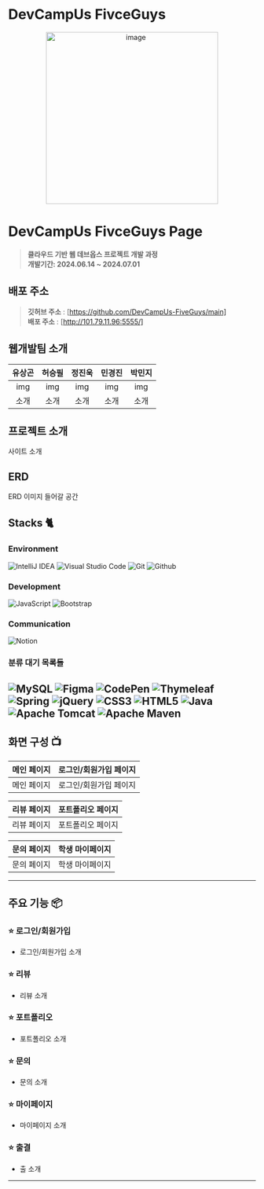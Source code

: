 # DevCampUs FivceGuys

<div align="center">
<img width="350" alt="image" src="https://github.com/DevCampUs-FiveGuys/main/assets/147224562/1719bb64-6e21-4cc8-bd47-ba583e28c387">

</div>

# DevCampUs FivceGuys Page
> **클라우드 기반 웹 데브옵스 프로젝트 개발 과정** <br/> **개발기간: 2024.06.14 ~ 2024.07.01**

## 배포 주소

> **깃허브 주소** : [https://github.com/DevCampUs-FiveGuys/main] <br>
> **배포 주소** : [http://101.79.11.96:5555/]

## 웹개발팀 소개

|      유상곤       |          허승필         |       정진욱         |          민경진         |       박민지         |                                                                                                               
| :------------------------------------------------------------------------------: | :---------------------------------------------------------------------------------------------------------------------------------------------------: | :---------------------------------------------------------------------------------------------------------------------------------------------------------------------------------------------------: |:---------------------------------------------------------------------------------------------------------------------------------------------------: |:---------------------------------------------------------------------------------------------------------------------------------------------------: | 
|   img    |     img    |    img   |    img   |    img   |
| 소개 | 소개  | 소개  | 소개  | 소개  |

## 프로젝트 소개

사이트 소개


## ERD
ERD 이미지 들어갈 공간


## Stacks 🐈

### Environment
![IntelliJ IDEA](https://img.shields.io/badge/IntelliJIDEA-000000.svg?style=for-the-badge&logo=intellij-idea&logoColor=white)
![Visual Studio Code](https://img.shields.io/badge/Visual%20Studio%20Code-0078d7.svg?style=for-the-badge&logo=visual-studio-code&logoColor=white)
![Git](https://img.shields.io/badge/Git-F05032?style=for-the-badge&logo=Git&logoColor=white)
![Github](https://img.shields.io/badge/GitHub-181717?style=for-the-badge&logo=GitHub&logoColor=white)

### Development
![JavaScript](https://img.shields.io/badge/JavaScript-F7DF1E?style=for-the-badge&logo=Javascript&logoColor=white)
![Bootstrap](https://img.shields.io/badge/Bootstrap-7952B3?style=for-the-badge&logo=Bootstrap&logoColor=white)

### Communication
![Notion](https://img.shields.io/badge/Notion-000000?style=for-the-badge&logo=Notion&logoColor=white)

### 분류 대기 목록들
![MySQL](https://img.shields.io/badge/mysql-4479A1.svg?style=for-the-badge&logo=mysql&logoColor=white)
![Figma](https://img.shields.io/badge/figma-%23F24E1E.svg?style=for-the-badge&logo=figma&logoColor=white)
![CodePen](https://img.shields.io/badge/Codepen-000000?style=for-the-badge&logo=codepen&logoColor=white)
![Thymeleaf](https://img.shields.io/badge/Thymeleaf-%23005C0F.svg?style=for-the-badge&logo=Thymeleaf&logoColor=white)
![Spring](https://img.shields.io/badge/spring-%236DB33F.svg?style=for-the-badge&logo=spring&logoColor=white)
![jQuery](https://img.shields.io/badge/jquery-%230769AD.svg?style=for-the-badge&logo=jquery&logoColor=white)
![CSS3](https://img.shields.io/badge/css3-%231572B6.svg?style=for-the-badge&logo=css3&logoColor=white)
![HTML5](https://img.shields.io/badge/html5-%23E34F26.svg?style=for-the-badge&logo=html5&logoColor=white)
![Java](https://img.shields.io/badge/java-%23ED8B00.svg?style=for-the-badge&logo=openjdk&logoColor=white)
![Apache Tomcat](https://img.shields.io/badge/apache%20tomcat-%23F8DC75.svg?style=for-the-badge&logo=apache-tomcat&logoColor=black)
![Apache Maven](https://img.shields.io/badge/Apache%20Maven-C71A36?style=for-the-badge&logo=Apache%20Maven&logoColor=white)
---
## 화면 구성 📺
| 메인 페이지 | 로그인/회원가입 페이지 |
| :-------------------------------------------: | :------------: |
| 메인 페이지 | 로그인/회원가입 페이지 |  

| 리뷰 페이지 | 포트폴리오 페이지 |  
| :-------------------------------------------: | :------------: |
| 리뷰 페이지 | 포트폴리오 페이지 |

| 문의 페이지 | 학생 마이페이지 |  
| :-------------------------------------------: | :------------: |
| 문의 페이지 | 학생 마이페이지 |

---
## 주요 기능 📦

### ⭐️ 로그인/회원가입
- 로그인/회원가입 소개
### ⭐️ 리뷰
- 리뷰 소개
### ⭐️ 포트폴리오
- 포트폴리오 소개
### ⭐️ 문의
- 문의 소개
### ⭐️ 마이페이지
- 마이페이지 소개
### ⭐️ 출결
- 출 소개
---
